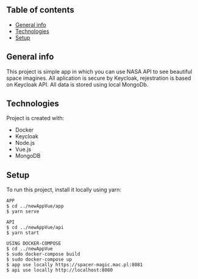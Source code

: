## Table of contents
* [General info](#general-info)
* [Technologies](#technologies)
* [Setup](#setup)

## General info
This project is simple app in which you can use NASA API to see beautiful space imagines. All aplication is secure by Keycloak, rejestration is based on Keycloak API. All data is stored using local MongoDb.

## Technologies
Project is created with:
* Docker
* Keycloak
* Node.js
* Vue.js
* MongoDB

## Setup
To run this project, install it locally using yarn:

```
APP
$ cd ../newAppVue/app
$ yarn serve

API
$ cd ../newAppVue/api
$ yarn start

USING DOCKER-COMPOSE
$ cd ../newAppVue
$ sudo docker-compose build
$ sudo docker-compose up
$ app use locally https://spacer-magic.mac.pl:8081
$ api use locally http://localhost:8080
```